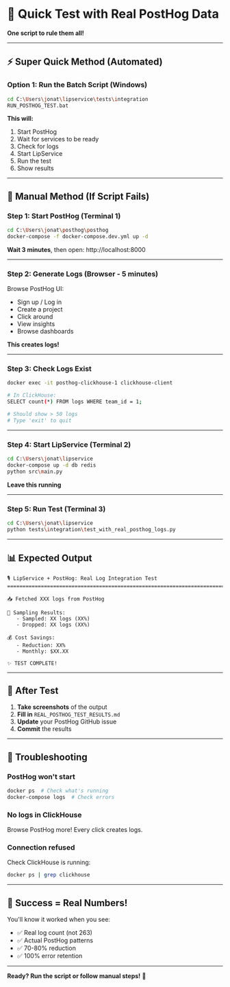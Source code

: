 # 🚀 Quick Test with Real PostHog Data

**One script to rule them all!**

---

## ⚡ Super Quick Method (Automated)

### **Option 1: Run the Batch Script (Windows)**

```bash
cd C:\Users\jonat\lipservice\tests\integration
RUN_POSTHOG_TEST.bat
```

**This will:**
1. Start PostHog
2. Wait for services to be ready
3. Check for logs
4. Start LipService
5. Run the test
6. Show results

---

## 🔧 Manual Method (If Script Fails)

### **Step 1: Start PostHog (Terminal 1)**

```bash
cd C:\Users\jonat\posthog\posthog
docker-compose -f docker-compose.dev.yml up -d
```

**Wait 3 minutes**, then open: http://localhost:8000

---

### **Step 2: Generate Logs (Browser - 5 minutes)**

Browse PostHog UI:
- Sign up / Log in
- Create a project
- Click around
- View insights
- Browse dashboards

**This creates logs!**

---

### **Step 3: Check Logs Exist**

```bash
docker exec -it posthog-clickhouse-1 clickhouse-client

# In ClickHouse:
SELECT count(*) FROM logs WHERE team_id = 1;

# Should show > 50 logs
# Type 'exit' to quit
```

---

### **Step 4: Start LipService (Terminal 2)**

```bash
cd C:\Users\jonat\lipservice
docker-compose up -d db redis
python src\main.py
```

**Leave this running**

---

### **Step 5: Run Test (Terminal 3)**

```bash
cd C:\Users\jonat\lipservice
python tests\integration\test_with_real_posthog_logs.py
```

---

## 📊 Expected Output

```
🎙️ LipService + PostHog: Real Log Integration Test
===============================================================================

📥 Fetched XXX logs from PostHog

🎯 Sampling Results:
   - Sampled: XX logs (XX%)
   - Dropped: XX logs (XX%)

💰 Cost Savings:
   - Reduction: XX%
   - Monthly: $XX.XX

✨ TEST COMPLETE!
```

---

## 📸 After Test

1. **Take screenshots** of the output
2. **Fill in** `REAL_POSTHOG_TEST_RESULTS.md`
3. **Update** your PostHog GitHub issue
4. **Commit** the results

---

## 🐛 Troubleshooting

### PostHog won't start
```bash
docker ps  # Check what's running
docker-compose logs  # Check errors
```

### No logs in ClickHouse
Browse PostHog more! Every click creates logs.

### Connection refused
Check ClickHouse is running:
```bash
docker ps | grep clickhouse
```

---

## 🎯 Success = Real Numbers!

You'll know it worked when you see:
- ✅ Real log count (not 263)
- ✅ Actual PostHog patterns
- ✅ 70-80% reduction
- ✅ 100% error retention

---

**Ready? Run the script or follow manual steps!** 🚀

